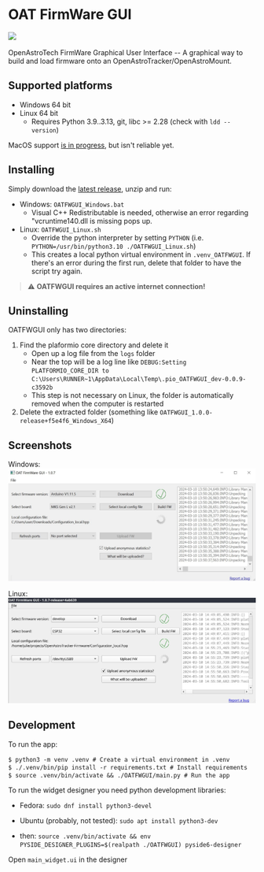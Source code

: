 # OAT FirmWare GUI
![](https://img.shields.io/github/downloads/OpenAstroTech/OATFWGUI/total)

OpenAstroTech FirmWare Graphical User Interface -- A graphical way to build and load firmware onto an OpenAstroTracker/OpenAstroMount.

## Supported platforms
- Windows 64 bit
- Linux 64 bit
  - Requires Python 3.9..3.13, git, libc >= 2.28 (check with `ldd --version`)

MacOS support [is in progress](https://github.com/OpenAstroTech/OATFWGUI/commits/feature/js/official-mac-support/), but isn't reliable yet.

## Installing
Simply download the [latest release](https://github.com/OpenAstroTech/OATFWGUI/releases), unzip and run:
- Windows: `OATFWGUI_Windows.bat`
  - Visual C++ Redistributable is needed, otherwise an error regarding "vcruntime140.dll is missing pops up.
- Linux: `OATFWGUI_Linux.sh`
  - Override the python interpreter by setting `PYTHON` (i.e. `PYTHON=/usr/bin/python3.10 ./OATFWGUI_Linux.sh`)
  - This creates a local python virtual environment in `.venv_OATFWGUI`. If there's an error during the first run, delete that folder to have the script try again.

> :warning: **OATFWGUI requires an active internet connection!**

## Uninstalling
OATFWGUI only has two directories:
1. Find the plaformio core directory and delete it
    * Open up a log file from the `logs` folder
    * Near the top will be a log line like `DEBUG:Setting PLATFORMIO_CORE_DIR to C:\Users\RUNNER~1\AppData\Local\Temp\.pio_OATFWGUI_dev-0.0.9-c3592b`
    * This step is not necessary on Linux, the folder is automatically removed when the computer is restarted
2. Delete the extracted folder (something like `OATFWGUI_1.0.0-release+f5e4f6_Windows_X64`)

## Screenshots
Windows:
![](assets/screenshot_Windows.jpg)

Linux:
![](assets/screenshot_Linux.jpg)

## Development
To run the app:
```shell
$ python3 -m venv .venv # Create a virtual environment in .venv
$ ./.venv/bin/pip install -r requirements.txt # Install requirements
$ source .venv/bin/activate && ./OATFWGUI/main.py # Run the app
```

To run the widget designer you need python development libraries:
- Fedora: `sudo dnf install python3-devel`
- Ubuntu (probably, not tested): `sudo apt install python3-dev`

- then:
`source .venv/bin/activate && env PYSIDE_DESIGNER_PLUGINS=$(realpath ./OATFWGUI) pyside6-designer`

Open `main_widget.ui` in the designer
